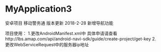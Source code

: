 # MyApplication3
安卓项目
移动警务通
版本更新
2018-2-28
新增导航功能


项目使用：
1.更改AndroidManifest.xml中
<meta-data
            android:name="com.amap.api.v2.apikey"
            android:value="你申请的高德地图key" />
具体申请请查看http://lbs.amap.com/api/android-navi-sdk/guide/create-project/get-key
2.更改WebServiceRequest中的服务器ip地址
